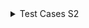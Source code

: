   <details> <summary> Test Cases S2</summary>
  <p>
    
| Test Case ID# | Test case description | Test steps | Expected result | Prerequisites | Executed by | Pass/Fail |
| --- | --- | --- | --- | --- | --- | --- |
| 1 | Default landing page should display the new article. | Run your project and it should land you on articles page without login | News article fetch from the API from general category. | https://newsapi.org/ and valid url|  |  |
| 2 |  Setting page should be displayed upon event occuring. | Click on the setting button/link | Should be able to connect user with the setting page. | Valid Url and browser |  |  |
| 3 |  If no category is selected no functionality should be occuring for "ok or cancel" | Not selecting any category and click on "Ok or Cancel" button/link. | With no selection user is not enabled with "Ok /Cancel" buttons | Valid Url for setting pages|  |  |    
| 4 |  Functionality of Ok and Cancel button/link after they have selected category. | Select atleast one category or multiple and then press "Ok or Cancel" button/link. | After selecting category user should be able to click on "ok or cancel" button/link. | Valid Url for setting pages|  |  |   
| 5 | Unit test on test.js file | Run you unit test using JEST | Use some mocked data for unit testing. | JEST framework|  |  |
  </p> 
  </details>
